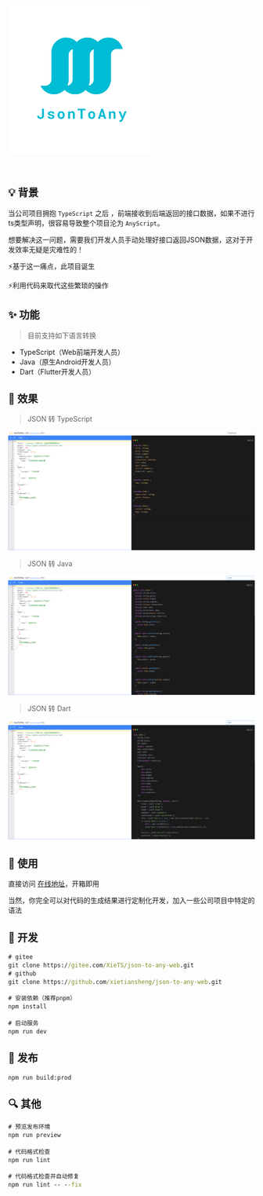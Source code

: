 <p align="center" style="width: 300px">
<img src="./src/assets/images/logo.png">
</p>

<p align="center">
<img alt="" src="https://img.shields.io/badge/vue-3.2.41-brightgreen" />
<img alt="" src="https://img.shields.io/badge/vite-3.2.0-brightgreen" />
<img alt="" src="https://img.shields.io/badge/json--to--any-5.0.3-brightgreen" />
</p>


## 💡 背景

当公司项目拥抱 `TypeScript` 之后 ，前端接收到后端返回的接口数据，如果不进行ts类型声明，很容易导致整个项目沦为 `AnyScript`。

想要解决这一问题，需要我们开发人员手动处理好接口返回JSON数据，这对于开发效率无疑是灾难性的！

⚡️基于这一痛点，此项目诞生

⚡利用代码来取代这些繁琐的操作

## ✨ 功能

> 目前支持如下语言转换

* TypeScript（Web前端开发人员）
* Java（原生Android开发人员）
* Dart（Flutter开发人员）

## 🎉 效果

> JSON 转 TypeScript

![](./src/assets/images/example-ts.png)

> JSON 转 Java

![](./src/assets/images/example-java.png)

> JSON 转 Dart

![](./src/assets/images/example-dart.png)

## 📝 使用

直接访问 [在线地址](http://xiets.gitee.io/json-to-any-web/)，开箱即用

当然，你完全可以对代码的生成结果进行定制化开发，加入一些公司项目中特定的语法

## 🔨 开发

```cmd
# gitee
git clone https://gitee.com/XieTS/json-to-any-web.git
# github
git clone https://github.com/xietiansheng/json-to-any-web.git

# 安装依赖（推荐pnpm）
npm install

# 启动服务
npm run dev
```

## 🔧 发布

```cmd
npm run build:prod
```

## 🔍️ 其他

```cmd
# 预览发布环境
npm run preview

# 代码格式检查
npm run lint

# 代码格式检查并自动修复
npm run lint -- --fix
```
